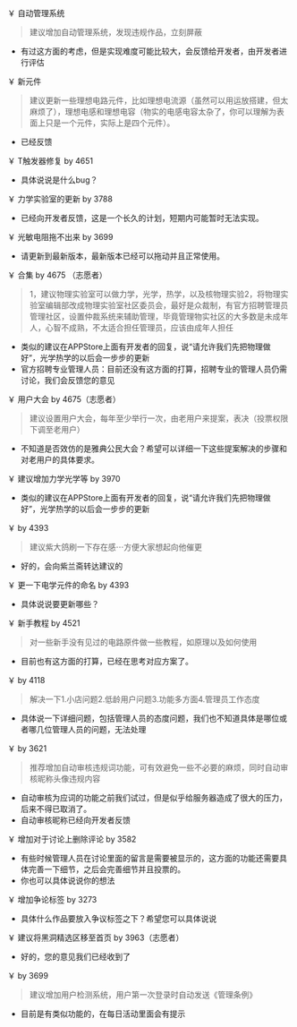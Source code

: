 ￥  自动管理系统

>建议增加自动管理系统，发现违规作品，立刻屏蔽

- 有过这方面的考虑，但是实现难度可能比较大，会反馈给开发者，由开发者进行评估

￥  新元件

> 建议更新一些理想电路元件，比如理想电流源（虽然可以用运放搭建，但太麻烦了），理想电感和理想电容（物实的电感电容太杂了，你可以理解为表面上只是一个元件，实际上是四个元件）。

- 已经反馈

￥  T触发器修复 by 4651

- 具体说说是什么bug？

￥  力学实验室的更新 by 3788

- 已经向开发者反馈，这是一个长久的计划，短期内可能暂时无法实现。

￥  光敏电阻拖不出来 by 3699

- 请更新到最新版本，最新版本已经可以拖动并且正常使用。

￥  合集 by 4675 （志愿者）

> 1，建议物理实验室可以做力学，光学，热学，以及核物理实验2，将物理实验室编辑部改成物理实验室社区委员会，最好是众裁制，有官方招聘管理员管理社区，设置仲裁系统来辅助管理，毕竟管理物实社区的大多数是未成年人，心智不成熟，不太适合担任管理员，应该由成年人担任

- 类似的建议在APPStore上面有开发者的回复，说“请允许我们先把物理做好”，光学热学的以后会一步步的更新
- 官方招聘专业管理人员：目前还没有这方面的打算，招聘专业的管理人员仍需讨论，我们会反馈您的意见

￥  用户大会 by 4675（志愿者）

> 建议设置用户大会，每年至少举行一次，由老用户来提案，表决（投票权限下调至老用户）

- 不知道是否效仿的是雅典公民大会？希望可以详细一下这些提案解决的步骤和对老用户的具体要求。


￥  建议增加力学光学等 by 3970

- 类似的建议在APPStore上面有开发者的回复，说“请允许我们先把物理做好”，光学热学的以后会一步步的更新

￥  by 4393

> 建议紫大鸽刷一下存在感⋯方便大家想起向他催更

- 好的，会向紫兰斋转达建议的

￥  更一下电学元件的命名 by 4393

- 具体说说要更新哪些？

￥  新手教程 by 4521

> 对一些新手没有见过的电路原件做一些教程，如原理以及如何使用

- 目前也有这方面的打算，已经在思考对应方案了。

￥  by 4118

> 解决一下1.小店问题2.低龄用户问题3.功能多方面4.管理员工作态度

- 具体说一下详细问题，包括管理人员的态度问题，我们也不知道具体是哪位或者哪几位管理人员的问题，无法处理

￥  by 3621

> 推荐增加自动审核违规词功能，可有效避免一些不必要的麻烦，同时自动审核昵称头像违规内容

- 自动审核为应词的功能之前我们试过，但是似乎给服务器造成了很大的压力，后来不得已取消了。
- 自动审核昵称已经向开发者反馈

￥  增加对于讨论上删除评论 by 3582

- 有些时候管理人员在讨论里面的留言是需要被显示的，这方面的功能还需要具体完善一下细节，之后会完善细节并且投票的。
- 你也可以具体说说你的想法

￥  增加争论标签 by 3273

- 具体什么作品要放入争议标签之下？希望您可以具体说说

￥  建议将黑洞精选区移至首页 by 3963（志愿者）

- 好的，您的意见我们已经收到了

￥  by 3699

> 建议增加用户检测系统，用户第一次登录时自动发送《管理条例》

- 目前是有类似功能的，在每日活动里面会有提示